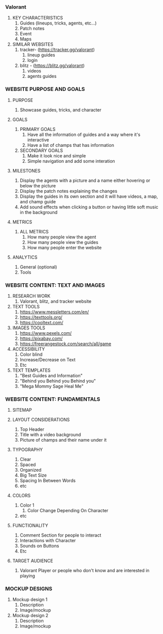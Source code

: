 ### Valorant ###

1. KEY CHARACTERISTICS
    1. Guides (lineups, tricks, agents, etc...)
    2. Patch notes
    3. Event 
    4. Maps 
2. SIMILAR WEBSITES
    1. tracker- (https://tracker.gg/valorant)
        1. lineup guides
        2. login
    2. blitz - (https://blitz.gg/valorant)
        1. videos
        2. agents guides 

### WEBSITE PURPOSE AND GOALS ###

1. PURPOSE
    1. Showcase guides, tricks, and character
2. GOALS
    1. PRIMARY GOALS
        1. Have all the information of guides and a way where it's interactive 
        2. Have a list of champs that has information
    2. SECONDARY GOALS
        1. Make it look nice and simple
        2. Simple navigation and add some interation 
3. MILESTONES
    1. Display the agents with a picture and a name either hovering or below the picture
    2. Display the patch notes explaining the changes 
    3. Display the guides in its own section and it will have videos, a map, and champ guide 
    4. Add sound effects when clicking a button or having little soft music in the background 
4. METRICS
    1. ALL METRICS
       1. How many people view the agent 
       2. How many people view the guides 
       3. How many people enter the website
      
5. ANALYTICS
    1. General (optional)
    2. Tools

### WEBSITE CONTENT: TEXT AND IMAGES ###

1. RESEARCH WORK
    1. Valorant, blitz, and tracker website
2. TEXT TOOLS
    1. https://www.messletters.com/en/ 
    2. https://texttools.org/ 
    3. https://cooltext.com/
3. IMAGES TOOLS
    1. https://www.pexels.com/ 
    2. https://pixabay.com/
    3. https://freerangestock.com/search/all/game
5. ACCESSIBILITY
    1. Color blind 
    2. Increase/Decrease on Text
    3. Etc 
6. TEXT TEMPLATES 
    1. "Best Guides and Information"  
    2. "Behind you Behind you Behind you"
    3. "Mega Mommy Sage Heal Me"

### WEBSITE CONTENT: FUNDAMENTALS ###

1. SITEMAP

2. LAYOUT CONSIDERATIONS
    1. Top Header 
    2. Title with a video background  
    3. Picture of champs and their name under it 
3. TYPOGRAPHY
    1. Clear 
    2. Spaced
    3. Organized
    4. Big Text Size
    5. Spacing In Between Words 
    6. etc
4. COLORS
    1. Color 1
        1. Color Change Depending On Character
    2. etc
6. FUNCTIONALITY
    1. Comment Section for people to interact 
    2. Interactions with Character 
    3. Sounds on Buttons 
    4. Etc
7. TARGET AUDIENCE
    1. Valorant Player or people who don't know and are interested in playing 

### MOCKUP DESIGNS ###

1. Mockup design 1
    1. Description
    2. Image/mockup
2. Mockup design 2
    1. Description
    2. Image/mockup

